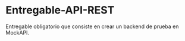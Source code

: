 # Entregable-API-REST
Entregable obligatorio que consiste en crear un backend de prueba en MockAPI.
